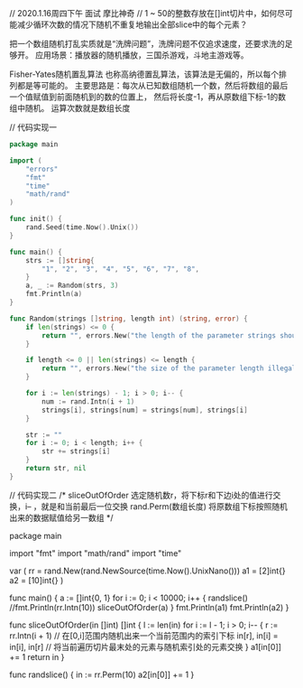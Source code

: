 


// 2020.1.16周四下午 面试 摩比神奇
// 1 ~ 50的整数存放在[]int切片中，如何尽可能减少循环次数的情况下随机不重复地输出全部slice中的每个元素？

把一个数组随机打乱实质就是“洗牌问题”，洗牌问题不仅追求速度，还要求洗的足够开。
应用场景：播放器的随机播放，三国杀游戏，斗地主游戏等。

Fisher-Yates随机置乱算法
也称高纳德置乱算法，该算法是无偏的，所以每个排列都是等可能的。
主要思路是：每次从已知数组随机一个数，然后将数组的最后一个值赋值到前面随机到的数的位置上，
然后将长度-1，再从原数组下标-1的数组中随机。 运算次数就是数组长度

// 代码实现一
```go
package main

import (
    "errors"
    "fmt"
    "time"
    "math/rand"
)

func init() {
    rand.Seed(time.Now().Unix())
}

func main() {
    strs := []string{
        "1", "2", "3", "4", "5", "6", "7", "8",
    }
    a, _ := Random(strs, 3)
    fmt.Println(a)
}

func Random(strings []string, length int) (string, error) {
    if len(strings) <= 0 {
        return "", errors.New("the length of the parameter strings should not be less than 0")
    }

    if length <= 0 || len(strings) <= length {
        return "", errors.New("the size of the parameter length illegal")
    }

    for i := len(strings) - 1; i > 0; i-- {
        num := rand.Intn(i + 1)
        strings[i], strings[num] = strings[num], strings[i]
    }

    str := ""
    for i := 0; i < length; i++ {
        str += strings[i]
    }
    return str, nil
}
```

// 代码实现二
/*
sliceOutOfOrder 选定随机数r，将下标r和下边i处的值进行交换，i– ，就是和当前最后一位交换
rand.Perm(数组长度) 将原数组下标按照随机出来的数据赋值给另一数组
*/

package main

import "fmt"
import "math/rand"
import "time"

var (
    rr = rand.New(rand.NewSource(time.Now().UnixNano()))
    a1 = [2]int{}
    a2 = [10]int{}
)

func main() {
    a := []int{0, 1}
    for i := 0; i < 10000; i++ {
        randslice()
        //fmt.Println(rr.Intn(10))
        sliceOutOfOrder(a)
    }
    fmt.Println(a1)
    fmt.Println(a2)
}

func sliceOutOfOrder(in []int) []int {
    l := len(in)
    for i := l - 1; i > 0; i-- {
        r := rr.Intn(i + 1)           // 在[0,i]范围内随机出来一个当前范围内的索引下标
        in[r], in[i] = in[i], in[r]   // 将当前遍历切片最末处的元素与随机索引处的元素交换
    }
    a1[in[0]] += 1
    return in
}

func randslice() {
    in := rr.Perm(10)
    a2[in[0]] += 1
}
